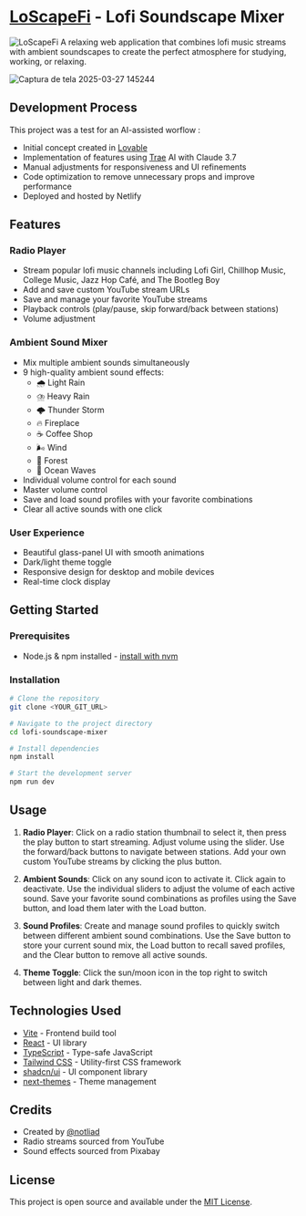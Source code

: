 # [LoScapeFi](https://loscapefi.netlify.app/) - Lofi Soundscape Mixer

![LoScapeFi](public/favicon.ico) A relaxing web application that combines lofi music streams with ambient soundscapes to create the perfect atmosphere for studying, working, or relaxing.

![Captura de tela 2025-03-27 145244](https://github.com/user-attachments/assets/2446050d-7c25-4d45-bc36-4abef63b1b58)

## Development Process

This project was a test for an AI-assisted worflow :

- Initial concept created in [Lovable](https://lovable.dev/)
- Implementation of features using [Trae](https://www.trae.ai/) AI with Claude 3.7
- Manual adjustments for responsiveness and UI refinements
- Code optimization to remove unnecessary props and improve performance
- Deployed and hosted by Netlify

## Features

### Radio Player

- Stream popular lofi music channels including Lofi Girl, Chillhop Music, College Music, Jazz Hop Café, and The Bootleg Boy
- Add and save custom YouTube stream URLs
- Save and manage your favorite YouTube streams
- Playback controls (play/pause, skip forward/back between stations)
- Volume adjustment

### Ambient Sound Mixer

- Mix multiple ambient sounds simultaneously
- 9 high-quality ambient sound effects:
  - 🌧️ Light Rain
  - ⛈️ Heavy Rain
  - 🌩️ Thunder Storm
  - 🔥 Fireplace
  - ☕ Coffee Shop
  - 🌬️ Wind
  - 🌲 Forest
  - 🌊 Ocean Waves
- Individual volume control for each sound
- Master volume control
- Save and load sound profiles with your favorite combinations
- Clear all active sounds with one click

### User Experience

- Beautiful glass-panel UI with smooth animations
- Dark/light theme toggle
- Responsive design for desktop and mobile devices
- Real-time clock display

## Getting Started

### Prerequisites

- Node.js & npm installed - [install with nvm](https://github.com/nvm-sh/nvm#installing-and-updating)

### Installation

```sh
# Clone the repository
git clone <YOUR_GIT_URL>

# Navigate to the project directory
cd lofi-soundscape-mixer

# Install dependencies
npm install

# Start the development server
npm run dev
```

## Usage

1. **Radio Player**: Click on a radio station thumbnail to select it, then press the play button to start streaming. Adjust volume using the slider. Use the forward/back buttons to navigate between stations. Add your own custom YouTube streams by clicking the plus button.

2. **Ambient Sounds**: Click on any sound icon to activate it. Click again to deactivate. Use the individual sliders to adjust the volume of each active sound. Save your favorite sound combinations as profiles using the Save button, and load them later with the Load button.

3. **Sound Profiles**: Create and manage sound profiles to quickly switch between different ambient sound combinations. Use the Save button to store your current sound mix, the Load button to recall saved profiles, and the Clear button to remove all active sounds.

4. **Theme Toggle**: Click the sun/moon icon in the top right to switch between light and dark themes.

## Technologies Used

- [Vite](https://vitejs.dev/) - Frontend build tool
- [React](https://reactjs.org/) - UI library
- [TypeScript](https://www.typescriptlang.org/) - Type-safe JavaScript
- [Tailwind CSS](https://tailwindcss.com/) - Utility-first CSS framework
- [shadcn/ui](https://ui.shadcn.com/) - UI component library
- [next-themes](https://github.com/pacocoursey/next-themes) - Theme management

## Credits

- Created by [@notliad](https://www.github.com/notliad)
- Radio streams sourced from YouTube
- Sound effects sourced from Pixabay

## License

This project is open source and available under the [MIT License](LICENSE).
